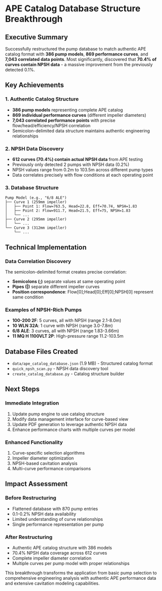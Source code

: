 # APE Catalog Database Structure Breakthrough

## Executive Summary
Successfully restructured the pump database to match authentic APE catalog format with **386 pump models**, **869 performance curves**, and **7,043 correlated data points**. Most significantly, discovered that **70.4% of curves contain NPSH data** - a massive improvement from the previously detected 0.1%.

## Key Achievements

### 1. Authentic Catalog Structure
- **386 pump models** representing complete APE catalog
- **869 individual performance curves** (different impeller diameters)
- **7,043 correlated performance points** with precise flow/head/efficiency/NPSH correlation
- Semicolon-delimited data structure maintains authentic engineering relationships

### 2. NPSH Data Discovery
- **612 curves (70.4%) contain actual NPSH data** from APE testing
- Previously only detected 2 pumps with NPSH data (0.2%)
- NPSH values range from 0.2m to 103.5m across different pump types
- Data correlates precisely with flow conditions at each operating point

### 3. Database Structure
```
Pump Model (e.g., "6/8 ALE")
├── Curve 1 (259mm impeller)
│   ├── Point 1: Flow=763.5, Head=22.8, Eff=70.74, NPSH=1.83
│   ├── Point 2: Flow=911.7, Head=21.5, Eff=75, NPSH=1.83
│   └── ...
├── Curve 2 (295mm impeller)
│   └── ...
└── Curve 3 (312mm impeller)
    └── ...
```

## Technical Implementation

### Data Correlation Discovery
The semicolon-delimited format creates precise correlation:
- **Semicolons (;)** separate values at same operating point
- **Pipes (|)** separate different impeller curves
- **Position correspondence**: Flow[0];Head[0];Eff[0];NPSH[0] represent same condition

### Examples of NPSH-Rich Pumps
- **100-200 2F**: 5 curves, all with NPSH (range 2.1-8.0m)
- **10 WLN 32A**: 1 curve with NPSH (range 3.0-7.8m) 
- **6/8 ALE**: 3 curves, all with NPSH (range 1.83-3.66m)
- **11 MQ H 1100VLT 2P**: High-pressure range 11.2-103.5m

## Database Files Created
- `data/ape_catalog_database.json` (1.9 MB) - Structured catalog format
- `quick_npsh_scan.py` - NPSH data discovery tool
- `create_catalog_database.py` - Catalog structure builder

## Next Steps

### Immediate Integration
1. Update pump engine to use catalog structure
2. Modify data management interface for curve-based view
3. Update PDF generation to leverage authentic NPSH data
4. Enhance performance charts with multiple curves per model

### Enhanced Functionality
1. Curve-specific selection algorithms
2. Impeller diameter optimization
3. NPSH-based cavitation analysis
4. Multi-curve performance comparisons

## Impact Assessment

### Before Restructuring
- Flattened database with 870 pump entries
- 0.1-0.2% NPSH data availability
- Limited understanding of curve relationships
- Single performance representation per pump

### After Restructuring
- Authentic APE catalog structure with 386 models
- 70.4% NPSH data coverage across 612 curves
- Complete impeller diameter correlation
- Multiple curves per pump model with proper relationships

This breakthrough transforms the application from basic pump selection to comprehensive engineering analysis with authentic APE performance data and extensive cavitation modeling capabilities.